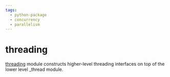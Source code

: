 ```yaml
---
tags:
  - python-package
  - concurrency
  - parallelism
---
```


# threading

[threading](https://docs.python.org/3/library/threading.html) module constructs higher-level threading interfaces on top of the lower level _thread module.

